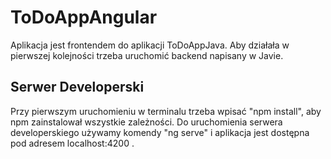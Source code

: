 # ToDoAppAngular

Aplikacja jest frontendem do aplikacji ToDoAppJava. Aby działała w pierwszej kolejności trzeba uruchomić backend napisany w Javie.

## Serwer Developerski

Przy pierwszym uruchomieniu w terminalu trzeba wpisać "npm install", aby npm zainstalował wszystkie zależności.
Do uruchomienia serwera developerskiego używamy komendy "ng serve" i aplikacja jest dostępna pod adresem localhost:4200 .
